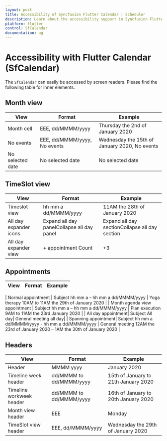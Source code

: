 ```yaml
---
layout: post
title: Accessibility of Syncfusion Flutter Calendar | Scheduler
description: Learn about the accessibility support in Syncfusion Flutter Calendar (SfCalendar) widget  | Scheduler
platform: flutter
control: SfCalendar
documentation: ug
---
```


# Accessibility with Flutter Calendar (SfCalendar)
The `SfCalendar` can easily be accessed by screen readers. Please find the following table  for inner elements.

## Month view
| View                       | Format                                              | Example                                                                      |
|--------------------------------|----------------------------------------------|-----------------------------------------------------------------|
| Month cell | EEE, dd/MMMM/yyyy| Thursday the 2nd of January 2020 |
| No events| EEE, dd/MMMM/yyyy, No events| Wednesday the 15th of January 2020, No events|
| No selected date| No selected date | No selected date|

## TimeSlot view
| View                   | Format                                              | Example                                                                      |
|------------------------|-----------------------------------------------------|------------------------------------------------------------------------------|
| Timeslot view| hh mm a dd/MMMM/yyyy | 11AM the 28th of January 2020 |
| All day expander icons | Expand all day panelCollapse all day panel| Expand all day sectionCollapse all day section                               |
| All day expander view | + appointment Count | +3 |


## Appointments
| View                       | Format                                              | Example                                                                      |
|--------------------------------|----------------------------------------------|-----------------------------------------------------------------|

| Normal appointment | Subject hh mm a – hh mm a dd/MMMM/yyyy  | Yoga therapy 10AM to 11AM the 29th of January 2020                           |
| Month agenda view appointment | Subject hh mm a – hh mm a dd/MMMM/yyyy | Plan execution 9AM to 11AM the 23rd January 2020                            |
| All day appointment| Subject All day| General meeting all day|
| Spanning appointment| Subject hh mm a dd/MMMM/yyyy - hh mm a dd/MMMM/yyyy | General meeting 12AM the 23rd of January 2020 – 1AM the 30th of January 2020 |


## Headers
| View                       | Format                                              | Example                                                                      |
|--------------------------------|----------------------------------------------|-----------------------------------------------------------------|
| Header | MMMM yyyy | January 2020 |
| Timeline week header| dd/MMMM to dd/MMMM/yyyy |  15th of January to 21th January 2020  |
| Timeline workweek header | dd/MMMM to dd/MMMM/yyyy | 16th of January to 20th January 2020 |
| Month view header | EEE | Monday |
| TimeSlot view header | EEE, dd/MMMM/yyyy| Wednesday the 29th of January 2020|
